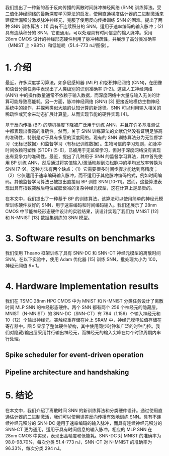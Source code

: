 我们提出了一种新的基于反向传播的离散时间脉冲神经网络 (SNN) 训练算法。受二值化神经网络的最新深度学习算法的启发，使用直通梯度估计器的二进制激活来建模泄漏积分激发脉冲神经元，克服了使用反向传播训练 SNN 的困难。提出了两种 SNN 训练算法：(1) 具有不连续积分的 SNN，适用于速率编码的输入脉冲；(2) 具有连续积分的 SNN，它更通用，可以处理具有时间信息的输入脉冲。采用 28nm CMOS 设计的神经形态硬件利用了脉冲稀疏性，并展示了高分类准确率（MNIST 上 >98%）和低能耗（51.4–773 nJ/图像）。

# 1. 介绍
最近，许多深度学习算法，如多层感知器 (MLP) 和卷积神经网络 (CNN)，在图像和语音分类任务中表现出了人类级别的识别准确率 [1-2]。这些人工神经网络 (ANN) 中的操作数量通常不依赖于输入数据，而深度网络中大量与输入无关的计算可能导致高能耗。另一方面，脉冲神经网络 (SNN) [3] 更接近地模仿生物神经系统中的操作，并探索类似大脑的认知计算的新途径。SNN 可以利用输入相关的稀疏性或冗余来动态扩展计算量，从而实现节能的硬件实现 [4]。

基于反向传播 (BP) 的随机梯度下降被广泛用于训练 ANN，并且在许多基准测试中都表现出很高的准确性。然而，关于 SNN 训练算法的文献仍然没有证明足够高的准确性，特别是对于具有多层的深度网络。现有的 SNN 训练算法分为无监督学习（无标记数据）和监督学习（有标记训练数据）。生物可信的学习规则，如脉冲时间依赖可塑性 (STDP) [5-6]，已被用于无监督学习，但对于深度网络没有表现出有竞争力的准确性。最近，提出了几种用于 SNN 的监督学习算法，其中首先使用 BP 训练 ANN，然后通过将实值输入/激活映射到泊松脉冲的平均发放率转换为 SNN [7-9]。这种方法有两个缺点：（1）它需要很多时间步骤才能达到高精度；（2）它仅适用于速率编码输入脉冲，而不适用于其他脉冲编码格式，例如时间编码。其他监督学习算法已被提出直接用 BP 训练 SNN [10-11]。然而，这些算法表现出具有指数突触后电位或膜衰减的复杂神经元模型，这在计算上是昂贵的。

在本文中，我们提出了一种基于 BP 的训练算法，该算法可以使用简单的神经元模型训练硬件友好的 SNN，用于速率编码和时间编码输入。我们还展示了 28nm CMOS 中节能神经形态硬件设计的实验结果，该设计实现了我们为 MNIST [12] 和 N-MNIST [13] 数据集训练的 SNN 模型。

# 3. Software results on benchmarks
我们使用 Theano 框架训练了具有 SNN-DC 和 SNN-CT 神经元模型的离散时间 SNN。在以下实验中，使用 Adam 优化器 [15] 训练 SNN，批处理大小为 100，神经元阈值 $\theta$= 1。

# 4. Hardware Implementation results
我们在 TSMC 28nm HPC CMOS 中为 MNIST 和 N-MNIST 分类任务设计了离散时间 MLP SNN 的神经形态硬件。两个 SNN 都有两个 256 个神经元的隐藏层。MNIST（N-MNIST）的 SNN-DC（SNN-CT）有 784（1,156）个输入神经元和 10（12）个输出神经元。突触权重存储在片上 SRAM 中，神经元膜电位值存储在寄存器中。图 5 显示了整体硬件架构，其中使用同步时钟和广泛的时钟门控。我们对隐藏/输出层采用并行输出神经元，而神经元的输入尖峰在每个时钟周期内串行处理。

## Spike scheduler for event-driven operation

## Pipeline architecture and handshaking


# 5. 结论
在本文中，我们介绍了离散时间 SNN 的新训练算法和分类硬件设计。通过使用直通估计器的二进制激活，我们可以使用误差反向传播有效地训练 SNN。具有不连续神经元积分的 SNN-DC 适用于速率编码的输入脉冲，而具有连续神经元积分的 SNN-CT 更为通用，适用于具有时间信息的输入脉冲。相应的 MLP SNN 在 28nm CMOS 中实现，表现出高精度和低能耗。SNN-DC 对 MNIST 的准确率为 98.0-98.70%，每次分类 51.4-773 nJ，SNN-CT 对 N-MNIST 的准确率为 96.33%，每次分类 294 nJ。